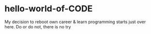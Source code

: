 # hello-world-of-CODE
My decision to reboot own career &amp; learn programming starts just over here.
Do or do not, there is no try
